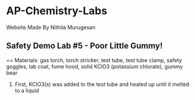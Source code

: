 # AP-Chemistry-Labs
Website Made By Nithila Murugesan
## Safety Demo Lab #5 - Poor Little Gummy!
== Materials: 
gas torch, torch stricker, test tube, test tube clamp, safety goggles, lab coat, fume hood, solid KClO3 (potassium chlorate), gummy bear

1. First, KClO3(s) was added to the test tube and heated up until it melted to a liquid
